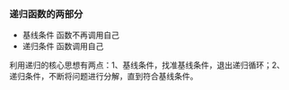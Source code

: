 ### 递归函数的两部分
 - 基线条件 函数不再调用自己
 - 递归条件 函数调用自己

利用递归的核心思想有两点：1、基线条件，找准基线条件，退出递归循环；2、递归条件，不断将问题进行分解，直到符合基线条件。